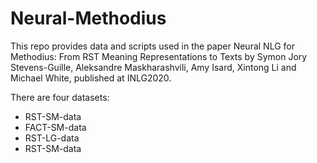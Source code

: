 # Neural-Methodius
This repo provides data and scripts used in the paper Neural NLG for Methodius: From RST Meaning Representations to Texts 
by Symon Jory Stevens-Guille, Aleksandre Maskharashvili, Amy Isard, Xintong Li and Michael White, published at INLG2020.

There are four datasets: 
- RST-SM-data
- FACT-SM-data
- RST-LG-data
- RST-SM-data
